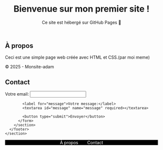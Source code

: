 <!DOCTYPE html>
<html lang="fr">
<head>
  <meta charset="UTF-8">
  <title>Bienvenue sur mon premier site</title>
  <link rel="stylesheet" href="style.css">
</head>
<body>
  <header>
    <h1>Bienvenue sur mon premier site !</h1>
    <p>Ce site est hébergé sur GitHub Pages 🎉</p>
  </header>

  <main>
    <section>
      <h2>À propos</h2>
      <p>Ceci est une simple page web créée avec HTML et CSS.(par moi meme)</p>
    </section>
  </main>
            <footer>
        <p>© 2025 - Monsite-adam</p>
        <section id="contact">
          <h2>Contact</h2>
          <form action="https://formspree.io/f/xkgrjznr" method="POST">
            <label for="email">Votre email:</label>
            <input type="email" id="email" name="email" required>
            
            <label for="message">Votre message:</label>
            <textarea id="message" name="message" required></textarea>
            
            <button type="submit">Envoyer</button>
          </form>
        </section>
      </footer>
    </section>
  </footer>
</body>
</html>
<nav>
  <ul style="list-style: none; display: flex; justify-content: center; padding: 0; background-color: #000000;">
    <li style="margin: 0 15px;"><a href="#about" style="color: white; text-decoration: none;">À propos</a></li>
    <li style="margin: 0 15px;"><a href="#contact" style="color: white; text-decoration: none;">Contact</a></li>
  </ul>
</nav>
